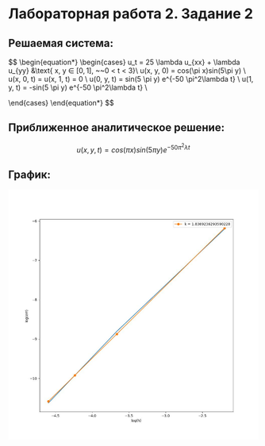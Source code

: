 # Лабораторная работа 2. Задание 2
## Решаемая система:
$$
\begin{equation*} 
 \begin{cases}
   u_t = 25 \lambda u_{xx} + \lambda u_{yy}   &\text{  x, y $\in$ $[0, 1]$,  ~~0 < t < 3}\\
   u(x, y, 0) = cos(\pi x)sin(5\pi y) \\
   u(x, 0, t) = u(x, 1, t) = 0 \\
   u(0, y, t) = sin(5 \pi y) e^{-50 \pi^2\lambda t} \\
   u(1, y, t) = -sin(5 \pi y) e^{-50 \pi^2\lambda t} \\

 \end{cases}
\end{equation*}
$$
## Приближенное аналитическое решение:
$$u(x, y, t) = cos(\pi x)sin(5\pi y) e^{-50 \pi^2\lambda t}$$
## График:
![](./lab_3_1.jpg)